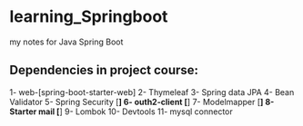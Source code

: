 # learning_Springboot
my notes for Java Spring Boot

## Dependencies in project course:
1- web-[spring-boot-starter-web]
2- Thymeleaf
3- Spring data JPA
4- Bean Validator
5- Spring Security [**]
6- outh2-client [**]
7- Modelmapper [**]
8- Starter mail [**]
9- Lombok
10- Devtools
11- mysql connector

